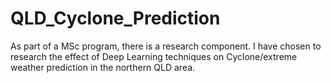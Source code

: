 # QLD_Cyclone_Prediction
As part of a MSc program, there is a research component. I have chosen to research the effect of Deep Learning techniques on Cyclone/extreme weather prediction in the northern QLD area.
